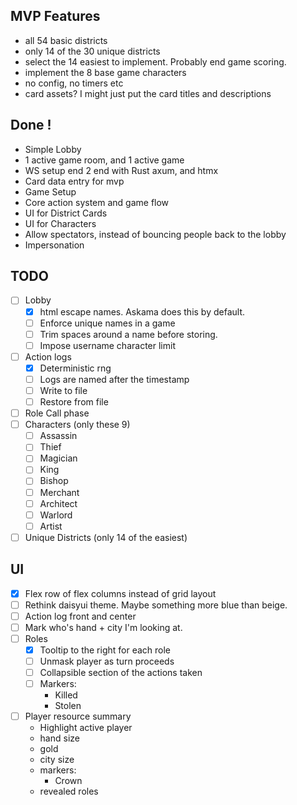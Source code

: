  ## MVP Features
 - all 54 basic districts
 - only 14 of the 30 unique districts
 - select the 14 easiest to implement. Probably end game scoring.
 - implement the 8 base game characters
 - no config, no timers etc
 - card assets? I might just put the card titles and descriptions


## Done !
- Simple Lobby
- 1 active game room, and 1 active game
- WS setup end 2 end with Rust axum, and htmx
- Card data entry for mvp
- Game Setup
- Core action system and game flow 
- UI for District Cards
- UI for Characters
- Allow spectators, instead of bouncing people back to the lobby
- Impersonation

## TODO
- [ ] Lobby
    - [x] html escape names. Askama does this by default.
    - [ ] Enforce unique names in a game
    - [ ] Trim spaces around a name before storing.
    - [ ] Impose username character limit

- [ ] Action logs
    - [x] Deterministic rng
    - [ ] Logs are named after the timestamp
    - [ ] Write to file
    - [ ] Restore from file

- [ ] Role Call phase
- [ ] Characters (only these 9)
    - [ ] Assassin
    - [ ] Thief
    - [ ] Magician
    - [ ] King
    - [ ] Bishop
    - [ ] Merchant
    - [ ] Architect
    - [ ] Warlord
    - [ ] Artist
- [ ] Unique Districts (only 14 of the easiest)

## UI
- [x] Flex row of flex columns instead of grid layout
- [ ] Rethink daisyui theme. Maybe something more blue than beige.
- [ ] Action log front and center
- [ ] Mark who's hand + city I'm looking at.
- [ ] Roles
    - [x] Tooltip to the right for each role
    - [ ] Unmask player as turn proceeds
    - [ ] Collapsible section of the actions taken
    - [ ] Markers:
        - Killed
        - Stolen

- [ ] Player resource summary
    - Highlight active player
    - hand size
    - gold
    - city size
    - markers: 
        - Crown
    - revealed roles
